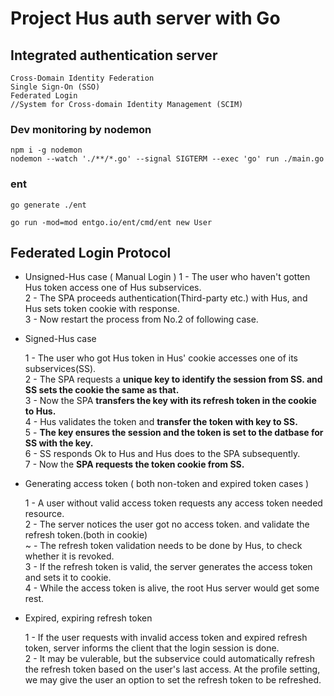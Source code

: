 # Project Hus auth server with Go

## Integrated authentication server

```
Cross-Domain Identity Federation
Single Sign-On (SSO)
Federated Login
//System for Cross-domain Identity Management (SCIM)
```

### Dev monitoring by nodemon

```
npm i -g nodemon
nodemon --watch './**/*.go' --signal SIGTERM --exec 'go' run ./main.go
```

### ent

```
go generate ./ent

go run -mod=mod entgo.io/ent/cmd/ent new User
```

## Federated Login Protocol

- Unsigned-Hus case ( Manual Login )
  1 - The user who haven't gotten Hus token access one of Hus subservices.<br>
  2 - The SPA proceeds authentication(Third-party etc.) with Hus, and Hus sets token cookie with response.<br>
  3 - Now restart the process from No.2 of following case.

- Signed-Hus case

  1 - The user who got Hus token in Hus' cookie accesses one of its subservices(SS).<br>
  2 - The SPA requests a **unique key to identify the session from SS. and SS sets the cookie the same as that.**<br>
  3 - Now the SPA **transfers the key with its refresh token in the cookie to Hus.**<br>
  4 - Hus validates the token and **transfer the token with key to SS.**<br>
  5 - **The key ensures the session and the token is set to the datbase for SS with the key.**<br>
  6 - SS responds Ok to Hus and Hus does to the SPA subsequently.<br>
  7 - Now the **SPA requests the token cookie from SS.**<br>

- Generating access token ( both non-token and expired token cases )

  1 - A user without valid access token requests any access token needed resource.<br>
  2 - The server notices the user got no access token. and validate the refresh token.(both in cookie)<br>
  ~ - The refresh token validation needs to be done by Hus, to check whether it is revoked.<br>
  3 - If the refresh token is valid, the server generates the access token and sets it to cookie.<br>
  4 - While the access token is alive, the root Hus server would get some rest.<br>

- Expired, expiring refresh token

  1 - If the user requests with invalid access token and expired refresh token, server informs the client that the login session is done.<br>
  2 - It may be vulerable, but the subservice could automatically refresh the refresh token based on the user's last access. At the profile setting, we may give the user an option to set the refresh token to be refreshed.
